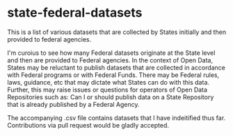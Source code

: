 # state-federal-datasets

This is a list of various datasets that are collected by States initially and then provided to federal agencies.

I'm curoius to see how many Federal datasets originate at the State level and then are provided to Federal agencies.
In the context of Open Data, States may be reluctant to publish datasets that are collected in accordance with Federal
programs or with Federal Funds. There may be Federal rules, laws, guidance, etc that may dictate what States
can do with this data. Further, this may raise issues or questions for operators of Open Data Repositories such as: Can I or should publish data on a State Repository that is already published by a Federal Agency.

The accompanying .csv file contains datasets that I have indeitified thus far. Contributions via pull request would be gladly accepted.
